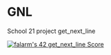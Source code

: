 # GNL
School 21 project get_next_line

[![falarm's 42 get_next_line Score](https://badge42.vercel.app/api/v2/cl23rylyn001609lbgc4t4lzn/project/2384158)](https://github.com/JaeSeoKim/badge42)
